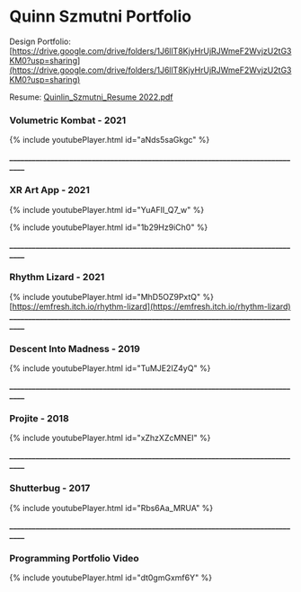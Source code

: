 # Quinn Szmutni Portfolio

Design Portfolio: [https://drive.google.com/drive/folders/1J6llT8KjyHrUjRJWmeF2WvjzU2tG3KM0?usp=sharing](https://drive.google.com/drive/folders/1J6llT8KjyHrUjRJWmeF2WvjzU2tG3KM0?usp=sharing)


Resume: [Quinlin_Szmutni_Resume 2022.pdf](https://github.com/qszmutni/Portfolio-GitPages/files/9164789/Quinlin_Szmutni_Resume.2022.pdf)


### Volumetric Kombat - 2021

{% include youtubePlayer.html id="aNds5saGkgc" %}


**_______________________________________________________________________________**


### XR Art App - 2021

{% include youtubePlayer.html id="YuAFlI_Q7_w" %}

{% include youtubePlayer.html id="1b29Hz9iCh0" %}


**_______________________________________________________________________________**

### Rhythm Lizard - 2021

{% include youtubePlayer.html id="MhD5OZ9PxtQ" %}
 [https://emfresh.itch.io/rhythm-lizard](https://emfresh.itch.io/rhythm-lizard)
**_______________________________________________________________________________**

### Descent Into Madness - 2019

{% include youtubePlayer.html id="TuMJE2IZ4yQ" %}

**_______________________________________________________________________________**

### Projite - 2018

{% include youtubePlayer.html id="xZhzXZcMNEI" %}

**_______________________________________________________________________________**

### Shutterbug - 2017

{% include youtubePlayer.html id="Rbs6Aa_MRUA" %}

**_______________________________________________________________________________**

### Programming Portfolio Video

{% include youtubePlayer.html id="dt0gmGxmf6Y" %}
